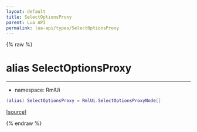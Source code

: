 ```yaml
---
layout: default
title: SelectOptionsProxy
parent: Lua API
permalink: lua-api/types/SelectOptionsProxy
---
```


{% raw %}

# alias SelectOptionsProxy
---

- namespace: RmlUi



```lua
(alias) SelectOptionsProxy = RmlUi.SelectOptionsProxyNode[]
```




[<a href="https://github.com/beyond-all-reason/RecoilEngine/blob/b29554ca8a91605fa235eafe60ad740783359665/rts/Rml/SolLua/bind/ElementForm.cpp#L201-L203" target="_blank">source</a>]


{% endraw %}